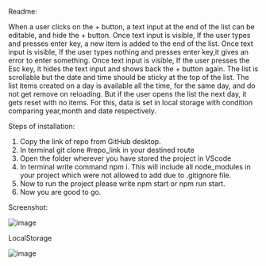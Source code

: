 
Readme:

When a user clicks on the + button, a text input at the end of the list can be editable, and hide the + button.
Once text input is visible, If the user types and presses enter key, a new item is added to the end of the list.
Once text input is visible, If the user types nothing and presses enter key,it gives an error to enter something.
Once text input is visible, If the user presses the Esc key, it hides the text input and shows back the + button again.
The list is scrollable but the date and time should be sticky at the top of the list.
The list items created on a day is available all the time, for the same day, and do not get remove on reloading. But if the user opens the list the next day, it gets reset with no items. For this, data is set in local storage with condition comparing year,month and date respectively.

Steps of installation:

1. Copy the link of repo from GitHub desktop.
2. In terminal git clone #repo_link in your destined route
3. Open the folder wherever you have stored the project in VScode
4. In terminal write command npm i. This will include all node_modules in your project which were not allowed to add due to .gitignore file.
5. Now to run the project please write npm start or npm run start.
6. Now you are good to go.

Screenshot:

![image](https://user-images.githubusercontent.com/122339608/225884909-50d52f30-5690-4e17-807d-5dbd5d6c4e2a.png)

LocalStorage

![image](https://user-images.githubusercontent.com/122339608/225885243-eb230412-e2e8-42f9-8733-cd17ab8e61e8.png)

